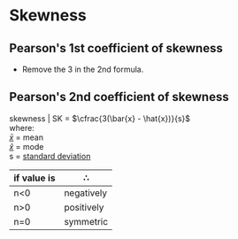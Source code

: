 # Skewness

## Pearson's 1st coefficient of skewness
* Remove the 3 in the 2nd formula. 
## Pearson's 2nd coefficient of skewness
skewness | SK = $\cfrac{3(\bar{x} - \hat{x})}{s}$ <br>
where: <br>
    [$\bar{x}$](./07-central-tendency.md) = mean <br>
    [$\hat{x}$](./07-central-tendency.md) = mode <br>
    s = [standard deviation](./09-variability.md#measures-of-variability)

| if value is | $\therefore$ |
| ----------- | ------------ |
| n<0         | negatively   |
| n>0         | positively   |
| n=0         | symmetric    |
